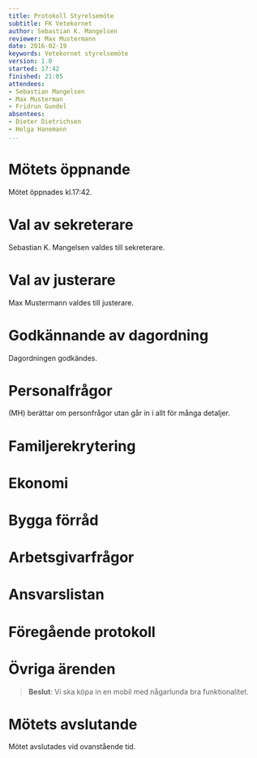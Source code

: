```yaml
---
title: Protokoll Styrelsemöte
subtitle: FK Vetekornet
author: Sebastian K. Mangelsen
reviewer: Max Mustermann
date: 2016-02-19
keywords: Vetekornet styrelsemöte
version: 1.0
started: 17:42
finished: 21:05
attendees:
- Sebastian Mangelsen
- Max Musterman
- Fridrun Gundel
absentees:
- Dieter Dietrichsen
- Helga Hanemann
...
```



#   Mötets öppnande
Mötet öppnades kl.17:42.

#   Val av sekreterare
Sebastian K. Mangelsen valdes till sekreterare.

#   Val av justerare
Max Mustermann valdes till justerare.

#   Godkännande av dagordning
Dagordningen godkändes.

#   Personalfrågor
(MH) berättar om personfrågor utan går in i allt för många detaljer.

#   Familjerekrytering
#   Ekonomi
#   Bygga förråd
#   Arbetsgivarfrågor
#   Ansvarslistan
#   Föregående protokoll
#   Övriga ärenden
> __Beslut__: Vi ska köpa in en mobil med någarlunda bra funktionalitet.

#   Mötets avslutande
Mötet avslutades vid ovanstående tid.

   
